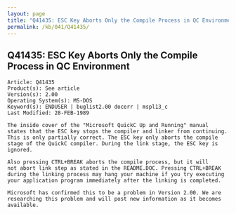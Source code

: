 ```yaml
---
layout: page
title: "Q41435: ESC Key Aborts Only the Compile Process in QC Environment"
permalink: /kb/041/Q41435/
---
```


## Q41435: ESC Key Aborts Only the Compile Process in QC Environment

	Article: Q41435
	Product(s): See article
	Version(s): 2.00
	Operating System(s): MS-DOS
	Keyword(s): ENDUSER | buglist2.00 docerr | mspl13_c
	Last Modified: 28-FEB-1989
	
	The inside cover of the "Microsoft QuickC Up and Running" manual
	states that the ESC key stops the compiler and linker from continuing.
	This is only partially correct. The ESC key only aborts the compile
	stage of the QuickC compiler. During the link stage, the ESC key is
	ignored.
	
	Also pressing CTRL+BREAK aborts the compile process, but it will
	not abort link step as stated in the README.DOC. Pressing CTRL+BREAK
	during the linking process may hang your machine if you try executing
	your application program immediately after the linking is completed.
	
	Microsoft has confirmed this to be a problem in Version 2.00. We are
	researching this problem and will post new information as it becomes
	available.
